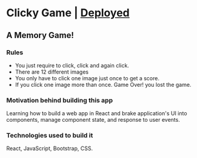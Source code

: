# Clicky Game | [Deployed](https://priyanshkumar.github.io/React_Clicky-Game/)

## A Memory Game!

### Rules
- You just require to click, click and again click.
- There are 12 different images
- You only have to click one image just once to get a score.
- If you click one image more than once. Game Over! you lost the game.

### Motivation behind building this app
Learning how to build a web app in React and brake application's UI into components, manage component state, and response to user events.

### Technologies used to build it
React, JavaScript, Bootstrap, CSS.
